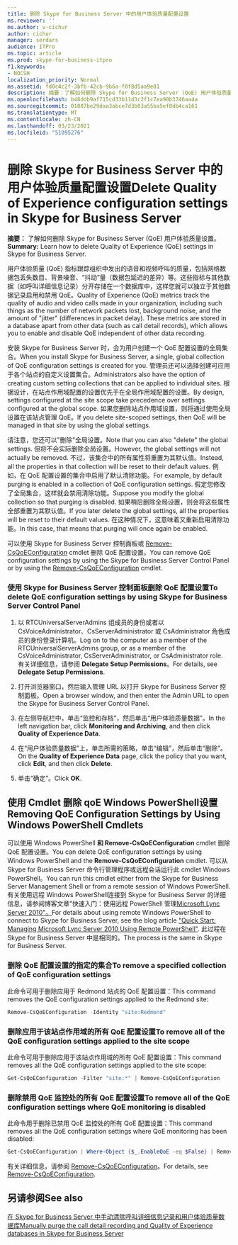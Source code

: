 ```yaml
---
title: 删除 Skype for Business Server 中的用户体验质量配置设置
ms.reviewer: ''
ms.author: v-cichur
author: cichur
manager: serdars
audience: ITPro
ms.topic: article
ms.prod: skype-for-business-itpro
f1.keywords:
- NOCSH
localization_priority: Normal
ms.assetid: fd0c4c2f-3bfb-42cb-9b6a-f0f8d5aa9e81
description: 摘要：了解如何删除 Skype for Business Server (QoE) 用户体验质量设置。
ms.openlocfilehash: b48ddb9af715cd33b11d3c2f1c7ea90b3746aa4a
ms.sourcegitcommit: 01087be29daa3abce7d3b03a55ba5ef8db4ca161
ms.translationtype: MT
ms.contentlocale: zh-CN
ms.lasthandoff: 03/23/2021
ms.locfileid: "51095276"
---
```

# <a name="delete-quality-of-experience-configuration-settings-in-skype-for-business-server"></a><span data-ttu-id="dad44-103">删除 Skype for Business Server 中的用户体验质量配置设置</span><span class="sxs-lookup"><span data-stu-id="dad44-103">Delete Quality of Experience configuration settings in Skype for Business Server</span></span>
 
<span data-ttu-id="dad44-104">**摘要：** 了解如何删除 Skype for Business Server (QoE) 用户体验质量设置。</span><span class="sxs-lookup"><span data-stu-id="dad44-104">**Summary:** Learn how to delete Quality of Experience (QoE) settings in Skype for Business Server.</span></span>
  
<span data-ttu-id="dad44-p101">用户体验质量 (QoE) 指标跟踪组织中发出的语音和视频呼叫的质量，包括网络数据包丢失数目、背景噪音、“抖动”量（数据包延迟的差异）等。这些指标与其他数据（如呼叫详细信息记录）分开存储在一个数据库中，这样您就可以独立于其他数据记录启用和禁用 QoE。</span><span class="sxs-lookup"><span data-stu-id="dad44-p101">Quality of Experience (QoE) metrics track the quality of audio and video calls made in your organization, including such things as the number of network packets lost, background noise, and the amount of "jitter" (differences in packet delay). These metrics are stored in a database apart from other data (such as call detail records), which allows you to enable and disable QoE independent of other data recording.</span></span>
  
<span data-ttu-id="dad44-107">安装 Skype for Business Server 时，会为用户创建一个 QoE 配置设置的全局集合。</span><span class="sxs-lookup"><span data-stu-id="dad44-107">When you install Skype for Business Server, a single, global collection of QoE configuration settings is created for you.</span></span> <span data-ttu-id="dad44-108">管理员还可以选择创建可应用于各个站点的自定义设置集合。</span><span class="sxs-lookup"><span data-stu-id="dad44-108">Administrators also have the option of creating custom setting collections that can be applied to individual sites.</span></span> <span data-ttu-id="dad44-109">根据设计，在站点作用域配置的设置优先于在全局作用域配置的设置。</span><span class="sxs-lookup"><span data-stu-id="dad44-109">By design, settings configured at the site scope take precedence over settings configured at the global scope.</span></span> <span data-ttu-id="dad44-110">如果您删除站点作用域设置，则将通过使用全局设置在该站点管理 QoE。</span><span class="sxs-lookup"><span data-stu-id="dad44-110">If you delete site-scoped settings, then QoE will be managed in that site by using the global settings.</span></span>
  
<span data-ttu-id="dad44-111">请注意，您还可以"删除"全局设置。</span><span class="sxs-lookup"><span data-stu-id="dad44-111">Note that you can also "delete" the global settings.</span></span> <span data-ttu-id="dad44-112">但将不会实际删除全局设置。</span><span class="sxs-lookup"><span data-stu-id="dad44-112">However, the global settings will not actually be removed.</span></span> <span data-ttu-id="dad44-113">不过，该集合中的所有属性将重置为其默认值。</span><span class="sxs-lookup"><span data-stu-id="dad44-113">Instead, all the properties in that collection will be reset to their default values.</span></span> <span data-ttu-id="dad44-114">例如，在 QoE 配置设置的集合中启用了默认清除功能。</span><span class="sxs-lookup"><span data-stu-id="dad44-114">For example, by default purging is enabled in a collection of QoE configuration settings.</span></span> <span data-ttu-id="dad44-115">假定您修改了全局集合，这样就会禁用清除功能。</span><span class="sxs-lookup"><span data-stu-id="dad44-115">Suppose you modify the global collection so that purging is disabled.</span></span> <span data-ttu-id="dad44-116">如果稍后删除全局设置，则会将这些属性全部重置为其默认值。</span><span class="sxs-lookup"><span data-stu-id="dad44-116">If you later delete the global settings, all the properties will be reset to their default values.</span></span> <span data-ttu-id="dad44-117">在这种情况下，这意味着又重新启用清除功能。</span><span class="sxs-lookup"><span data-stu-id="dad44-117">In this case, that means that purging will once again be enabled.</span></span>
  
<span data-ttu-id="dad44-118">可以使用 Skype for Business Server 控制面板或 [Remove-CsQoEConfiguration](/powershell/module/skype/remove-csqoeconfiguration?view=skype-ps) cmdlet 删除 QoE 配置设置。</span><span class="sxs-lookup"><span data-stu-id="dad44-118">You can remove QoE configuration settings by using the Skype for Business Server Control Panel or by using the [Remove-CsQoEConfiguration](/powershell/module/skype/remove-csqoeconfiguration?view=skype-ps) cmdlet.</span></span>
  
### <a name="to-delete-qoe-configuration-settings-by-using-skype-for-business-server-control-panel"></a><span data-ttu-id="dad44-119">使用 Skype for Business Server 控制面板删除 QoE 配置设置</span><span class="sxs-lookup"><span data-stu-id="dad44-119">To delete QoE configuration settings by using Skype for Business Server Control Panel</span></span>

1.  <span data-ttu-id="dad44-120">以 RTCUniversalServerAdmins 组成员的身份或者以 CsVoiceAdministrator、CsServerAdministrator 或 CsAdministrator 角色成员的身份登录计算机。</span><span class="sxs-lookup"><span data-stu-id="dad44-120">Log on to the computer as a member of the RTCUniversalServerAdmins group, or as a member of the CsVoiceAdministrator, CsServerAdministrator, or CsAdministrator role.</span></span> <span data-ttu-id="dad44-121">有关详细信息，请参阅 **Delegate Setup Permissions**。</span><span class="sxs-lookup"><span data-stu-id="dad44-121">For details, see **Delegate Setup Permissions**.</span></span>
    
2. <span data-ttu-id="dad44-122">打开浏览器窗口，然后输入管理 URL 以打开 Skype for Business Server 控制面板。</span><span class="sxs-lookup"><span data-stu-id="dad44-122">Open a browser window, and then enter the Admin URL to open the Skype for Business Server Control Panel.</span></span>  
    
3. <span data-ttu-id="dad44-123">在左侧导航栏中，单击“监控和存档”，然后单击“用户体验质量数据”。</span><span class="sxs-lookup"><span data-stu-id="dad44-123">In the left navigation bar, click **Monitoring and Archiving**, and then click **Quality of Experience Data**.</span></span>
    
4. <span data-ttu-id="dad44-124">在“用户体验质量数据”上，单击所需的策略，单击“编辑”，然后单击“删除”。</span><span class="sxs-lookup"><span data-stu-id="dad44-124">On the **Quality of Experience Data** page, click the policy that you want, click **Edit**, and then click **Delete**.</span></span>
    
5. <span data-ttu-id="dad44-125">单击“确定”。</span><span class="sxs-lookup"><span data-stu-id="dad44-125">Click **OK**.</span></span>
    
## <a name="removing-qoe-configuration-settings-by-using-windows-powershell-cmdlets"></a><span data-ttu-id="dad44-126">使用 Cmdlet 删除 qoE Windows PowerShell设置</span><span class="sxs-lookup"><span data-stu-id="dad44-126">Removing QoE Configuration Settings by Using Windows PowerShell Cmdlets</span></span>

<span data-ttu-id="dad44-127">可以使用 Windows PowerShell **和 Remove-CsQoEConfiguration** cmdlet 删除 QoE 配置设置。</span><span class="sxs-lookup"><span data-stu-id="dad44-127">You can delete QoE configuration settings by using Windows PowerShell and the **Remove-CsQoEConfiguration** cmdlet.</span></span> <span data-ttu-id="dad44-128">可以从 Skype for Business Server 命令行管理程序或远程会话运行此 cmdlet Windows PowerShell。</span><span class="sxs-lookup"><span data-stu-id="dad44-128">You can run this cmdlet either from the Skype for Business Server Management Shell or from a remote session of Windows PowerShell.</span></span> <span data-ttu-id="dad44-129">有关使用远程 Windows PowerShell连接到 Skype for Business Server 的详细信息，请参阅博客文章"快速入门：使用远程 PowerShell 管理[Microsoft Lync Server 2010"。](https://go.microsoft.com/fwlink/p/?linkId=255876)</span><span class="sxs-lookup"><span data-stu-id="dad44-129">For details about using remote Windows PowerShell to connect to Skype for Business Server, see the blog article ["Quick Start: Managing Microsoft Lync Server 2010 Using Remote PowerShell"](https://go.microsoft.com/fwlink/p/?linkId=255876).</span></span> <span data-ttu-id="dad44-130">此过程在 Skype for Business Server 中是相同的。</span><span class="sxs-lookup"><span data-stu-id="dad44-130">The process is the same in Skype for Business Server.</span></span>
  
### <a name="to-remove-a-specified-collection-of-qoe-configuration-settings"></a><span data-ttu-id="dad44-131">删除 QoE 配置设置的指定的集合</span><span class="sxs-lookup"><span data-stu-id="dad44-131">To remove a specified collection of QoE configuration settings</span></span>

 <span data-ttu-id="dad44-132">此命令可用于删除应用于 Redmond 站点的 QoE 配置设置：</span><span class="sxs-lookup"><span data-stu-id="dad44-132">This command removes the QoE configuration settings applied to the Redmond site:</span></span>
    
  ```PowerShell
  Remove-CsQoEConfiguration -Identity "site:Redmond"
  ```

### <a name="to-remove-all-of-the-qoe-configuration-settings-applied-to-the-site-scope"></a><span data-ttu-id="dad44-133">删除应用于该站点作用域的所有 QoE 配置设置</span><span class="sxs-lookup"><span data-stu-id="dad44-133">To remove all of the QoE configuration settings applied to the site scope</span></span>

 <span data-ttu-id="dad44-134">此命令可用于删除应用于该站点作用域的所有 QoE 配置设置：</span><span class="sxs-lookup"><span data-stu-id="dad44-134">This command removes all the QoE configuration settings applied to the site scope:</span></span>
    
  ```PowerShell
  Get-CsQoEConfiguration -Filter "site:*" | Remove-CsQoEConfiguration
  ```

### <a name="to-remove-all-of-the-qoe-configuration-settings-where-qoe-monitoring-is-disabled"></a><span data-ttu-id="dad44-135">删除禁用 QoE 监控处的所有 QoE 配置设置</span><span class="sxs-lookup"><span data-stu-id="dad44-135">To remove all of the QoE configuration settings where QoE monitoring is disabled</span></span>

 <span data-ttu-id="dad44-136">此命令用于删除已禁用 QoE 监控处的所有 QoE 配置设置：</span><span class="sxs-lookup"><span data-stu-id="dad44-136">This command removes all the QoE configuration settings where QoE monitoring has been disabled:</span></span>
    
  ```PowerShell
  Get-CsQoEConfiguration | Where-Object {$_.EnableQoE -eq $False} | Remove-CsQoEConfiguration
  ```

<span data-ttu-id="dad44-137">有关详细信息，请参阅 [Remove-CsQoEConfiguration](/powershell/module/skype/remove-csqoeconfiguration?view=skype-ps)。</span><span class="sxs-lookup"><span data-stu-id="dad44-137">For details, see [Remove-CsQoEConfiguration](/powershell/module/skype/remove-csqoeconfiguration?view=skype-ps).</span></span>
  
## <a name="see-also"></a><span data-ttu-id="dad44-138">另请参阅</span><span class="sxs-lookup"><span data-stu-id="dad44-138">See also</span></span>

[<span data-ttu-id="dad44-139">在 Skype for Business Server 中手动清除呼叫详细信息记录和用户体验质量数据库</span><span class="sxs-lookup"><span data-stu-id="dad44-139">Manually purge the call detail recording and Quality of Experience databases in Skype for Business Server</span></span>](../../deploy/deploy-monitoring/purgecall-detail-recording-and-qoe.md)
